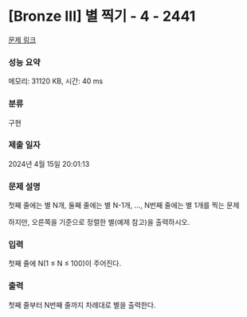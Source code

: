 # [Bronze III] 별 찍기 - 4 - 2441 

[문제 링크](https://www.acmicpc.net/problem/2441) 

### 성능 요약

메모리: 31120 KB, 시간: 40 ms

### 분류

구현

### 제출 일자

2024년 4월 15일 20:01:13

### 문제 설명

<p><span class="s1">첫째</span> <span class="s1">줄에는</span> <span class="s1">별</span> N<span class="s1">개</span>, <span class="s1">둘째</span> <span class="s1">줄에는</span> <span class="s1">별</span> N-1<span class="s1">개</span>, ..., N<span class="s1">번째</span> <span class="s1">줄에는</span> <span class="s1">별</span> 1<span class="s1">개를</span> <span class="s1">찍는</span> <span class="s1">문제</span></p>

<p class="p1">하지만<span class="s1">, </span>오른쪽을<span class="s1"> </span>기준으로<span class="s1"> </span>정렬한<span class="s1"> </span>별<span class="s1">(</span>예제<span class="s1"> </span>참고<span class="s1">)</span>을<span class="s1"> </span>출력하시오<span class="s1">.</span></p>

### 입력 

 <p><span class="s1">첫째</span> <span class="s1">줄에</span> N(1 ≤ N ≤ 100)<span class="s1">이</span> <span class="s1">주어진다</span>.</p>

### 출력 

 <p>첫째<span class="s1"> </span>줄부터<span class="s1"> N</span>번째<span class="s1"> </span>줄까지<span class="s1"> </span>차례대로<span class="s1"> </span>별을<span class="s1"> </span>출력한다<span class="s1">.</span></p>


